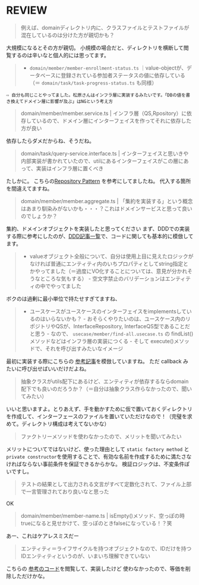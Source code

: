 # REVIEW

> 例えば、domainディレクトリ内に、クラスファイルとテストファイルが混在しているのは分けた方が親切かも？

大規模になるとその方が親切。
小規模の場合だと、ディレクトリを横断して閲覧するのは辛いなと個人的には思ってます。

> - `domain/member/member-enrollment-status.ts` ｜value-objectが、データベースに登録されている参加者ステータスの値に依存している（＝ `domain/task/task-progress-status.ts` も同様）
    
    ⇨ 自分も同じことやってました。松原さんはインフラ層に実装するみたいです。「DBの値を書き換えてドメイン層に影響が及ぶ」はNGという考え方

> domain/member/member.service.ts | インフラ層（QS,Rpository）に依存しているので、ドメイン層にインターフェイスを作ってそれに依存した方が良い

依存したらダメだからね、そうだね。

> domain/task/query-service.interface.ts | インターフェイスと思いきや内部実装が書かれていたので、utilにあるインターフェイスがこの層にあって、実装はインフラ層に置くべき

たしかに。
こちらの[Repository Pattern](https://github.com/prisma/prisma/discussions/3929#discussioncomment-3219327) を参考にしてましたね。
代入する箇所を間違えてますね。

> domain/member/member.aggregate.ts | 「集約を実装する」という概念はあまり馴染みがないかも・・・？これはドメインサービスと思って良いのでしょうか？

集約、ドメインオブジェクトを実装したと思ってください
まず、DDDでの実装する際に参考にしたのが、[DDD記事一覧](https://khalilstemmler.com/articles/tags/ddd/)で、コードに関しても基本的に模倣してます。

> - valueオブジェクト全般について、自分は使用上目に見えたロジックがなければ普通にエンティティ内のいちプロパティとしてstring指定とかやってました（＝過度にVO化することについては、意見が分かれそうなところな気もする）
    - 空文字禁止のバリデーションはエンティティの中でやってました

ボクのは過剰に最小単位で持たせすぎてますね、

> - ユースケースがユースケースのインターフェイスをimplementsしているのはいらないかも？
    - おそらくやりたいのは、ユースケース内のリポジトリやQSが、InterfaceRepository, InterfaceQS型であることだと思う
    - なので、 `usecase/member/find-all.usecase.ts` の findList()メソッドなどはインフラ層の実装につくる
    - そして execute()メソッドで、それを呼び出すみたいなイメージ

最初に実装する際にこちらの [参考記事](https://khalilstemmler.com/articles/typescript-domain-driven-design/updating-aggregates-in-domain-driven-design/#Creating-the-domain-model)を模倣していますね。
ただ callback みたいに呼び出せばいいだけだよね。

> 抽象クラスがutils配下にあるけど、エンティティが依存するならdomain配下でも良いのだろうか？（＝自分は抽象クラス作らなかったので、聞いてみたい）

いいと思いますよ。とりあえず、手を動かすために仮で置いておくディレクトリを作成して、インターフェースのファイルを置いていただけなので！（完璧を求めて。ディレクトリ構成は考えてないかな）

> ファクトリーメソッドを使わなかったので、メリットを聞いてみたい

メリットについてではないけど、使った理由として
`static factory method` と`private constructor`を使用することで、有効な名前を作成するために満たさなければならない事前条件を保証できるからかな。
検証ロジックは、不変条件ぽいですし。


> テストの結果として出力される文言がすべて定数化されて、ファイル上部で一言管理されており良いなと思った

OK

> domain/member/member-name.ts | isEmpty()メソッド、空っぽの時trueになると見せかけて、空っぽのときfalseになっている！？笑

あー、これはケアレスミスだー

> エンティティ＝ライフサイクルを持つオブジェクトなので、IDだけを持つIDエンティティというのが、いまいち理解できていない

こちらの [参考のコード](https://github.com/stemmlerjs/white-label/blob/master/src/core/domain/Entity.ts)を閲覧して、実装したけど
使わなかったので、等価を削除しただけかな。
